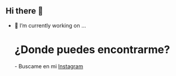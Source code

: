 ## Hi there 👋


- 🔭 I’m currently working on ...
  <h1>¿Donde puedes encontrarme?</h1>
  - Buscame en mi <a href="https://www.instagram.com/_antikristo_/">Instagram</a>
